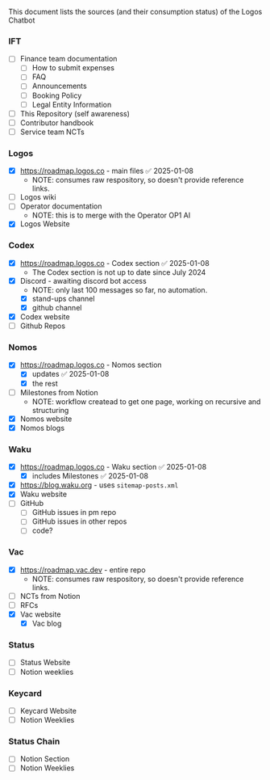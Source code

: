 This document lists the sources (and their consumption status) of the Logos Chatbot
### IFT
- [ ] Finance team documentation
	- [ ] How to submit expenses
	- [ ] FAQ
	- [ ] Announcements
	- [ ] Booking Policy
	- [ ] Legal Entity Information
- [ ] This Repository (self awareness)
- [ ] Contributor handbook
- [ ] Service team NCTs

### Logos
- [x] https://roadmap.logos.co - main files ✅ 2025-01-08
	- NOTE: consumes raw respository, so doesn't provide reference links. 
- [ ] Logos wiki
- [ ] Operator documentation
	- NOTE: this is to merge with the Operator OP1 AI
- [x] Logos Website

### Codex
- [x] https://roadmap.logos.co - Codex section ✅ 2025-01-08
	- The Codex section is not up to date since July 2024
- [x] Discord - awaiting discord bot access
	- NOTE: only last 100 messages so far, no automation.
	- [x] stand-ups channel
	- [x] github channel
- [x] Codex website
- [ ] Github Repos

### Nomos
- [x] https://roadmap.logos.co - Nomos section
	- [x] updates ✅ 2025-01-08
	- [x] the rest
- [ ] Milestones from Notion
	- NOTE: workflow createad to get one page, working on recursive and structuring
- [x] Nomos website
- [x] Nomos blogs

### Waku
- [x] https://roadmap.logos.co - Waku section ✅ 2025-01-08
	- [x] includes Milestones ✅ 2025-01-08
- [x] https://blog.waku.org - uses `sitemap-posts.xml`
- [x] Waku website
- [ ] GitHub
  - [ ] GitHub issues in pm repo
  - [ ] GitHub issues in other repos
  - [ ] code?

### Vac
- [x] https://roadmap.vac.dev - entire repo
	- NOTE: consumes raw respository, so doesn't provide reference links. 	
- [ ] NCTs from Notion
- [ ] RFCs
- [x] Vac website
  - [x] Vac blog

### Status
- [ ] Status Website
- [ ] Notion weeklies

### Keycard
- [ ] Keycard Website
- [ ] Notion Weeklies

### Status Chain
- [ ] Notion Section
- [ ] Notion Weeklies
